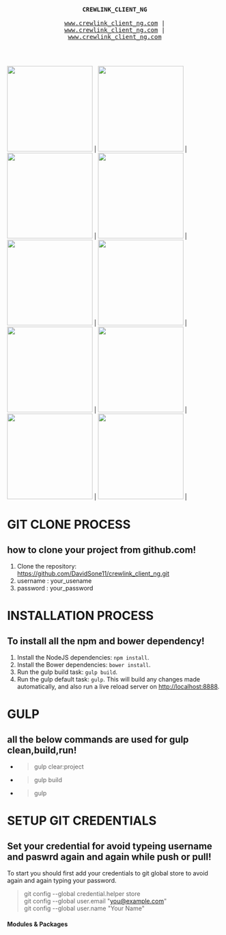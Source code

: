 


<pre>
  <p align="center">
<b> CREWLINK_CLIENT_NG </b></br>
<a href="#">www.crewlink_client_ng.com</a> |
<a href="#">www.crewlink_client_ng.com</a> |
<a href="#">www.crewlink_client_ng.com</a>

</p>  
</pre>




<p>
<img src="http://webmpires.net/media/blogs/blog/quick-uploads/p36/banner-angularjs.jpg?mtime=1466611958" width="200" height="200"> |
<img src="https://www.codingmart.com/uploads/post/image/5811921c8ca7854ce4d6d5c6/angular2.png" width="200" height="200"> |
<img src="http://www.programmingscripts.com/wp-content/uploads/2016/01/jquery-icon.png" width="200" height="200"> |
<img src="https://scotch.io/wp-content/uploads/2014/10/learning-react-getting-started.png" width="200" height="200"> |
<img src="https://raw.githubusercontent.com/gulpjs/artwork/master/gulp-2x.png" width="200" height="200"> |
<img src="http://blogs.quovantis.com/wp-content/uploads/2016/03/grunt_logo.jpg" width="200" height="200"> |
<img src="https://juststickers.in/wp-content/uploads/2014/08/NPM.jpg" width="200" height="200"> |
<img src="https://snipcart.com/media/10175/what-is-vuejs-definition.png" width="200" height="200"> |
<img src="http://backbonejs.org/docs/images/backbone.png" width="200" height="200"> |
<img src="http://emberjs.com/images/tomster-twitter-card.png" width="200" height="200"> |
</p>

# GIT CLONE PROCESS
## how to clone your project from github.com!
1. Clone the repository: https://github.com/DavidSone11/crewlink_client_ng.git
2. username : your_usename
3. password : your_password

# INSTALLATION PROCESS
## To install all the npm and bower dependency!
1. Install the NodeJS dependencies: `npm install`.
2. Install the Bower dependencies: `bower install`.
3. Run the gulp build task: `gulp build`.
4. Run the gulp default task: `gulp`. This will build any changes made automatically, and also run a live reload server on [http://localhost:8888](http://localhost:8888).

# GULP
## all the below commands are used for gulp clean,build,run!
* >gulp clear:project <br />
* >gulp build <br />
* >gulp <br />



# SETUP GIT CREDENTIALS
## Set your credential for avoid typeing username and paswrd again and again while push or pull!
To start you should first add your credentials to git global store to avoid again and again typing your password. <br />
 > git config --global credential.helper store <br />
 > git config --global user.email "you@example.com" <br />
 > git config --global user.name "Your Name" <br />

 #### Modules & Packages